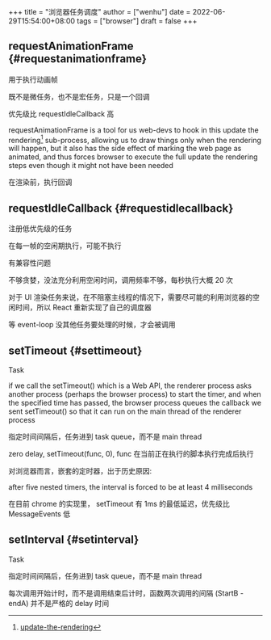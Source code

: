+++
title = "浏览器任务调度"
author = ["wenhu"]
date = 2022-06-29T15:54:00+08:00
tags = ["browser"]
draft = false
+++

## requestAnimationFrame {#requestanimationframe}

用于执行动画帧

既不是微任务，也不是宏任务，只是一个回调

优先级比  requestIdleCallback 高

requestAnimationFrame is a tool for us web-devs to hook in this update the rendering[^fn:1] sub-process, allowing us to draw things only when the rendering will happen, but it also has the side effect of marking the web page as animated, and thus forces browser to execute the full update the rendering steps even though it might not have been needed

在渲染前，执行回调


## requestIdleCallback {#requestidlecallback}

注册低优先级的任务

在每一帧的空闲期执行，可能不执行

有兼容性问题

不够贪婪，没法充分利用空闲时间，调用频率不够，每秒执行大概 20 次

对于 UI 渲染任务来说，在不阻塞主线程的情况下，需要尽可能的利用浏览器的空闲时间，所以 React 重新实现了自己的调度器

等 event-loop 没其他任务要处理的时候，才会被调用


## setTimeout {#settimeout}

Task

if we call the setTimeout() which is a Web API, the renderer process asks another process (perhaps the browser process) to start the timer, and when the specified time has passed, the browser process queues the callback we sent setTimeout() so that it can run on the main thread of the renderer process

指定时间间隔后，任务进到 task queue，而不是 main thread

zero delay, setTimeout(func, 0), func 在当前正在执行的脚本执行完成后执行

对浏览器而言，嵌套的定时器，出于历史原因:

after five nested timers, the interval is forced to be at least 4 milliseconds

在目前 chrome 的实现里， setTimeout 有 1ms 的最低延迟，优先级比 MessageEvents 低


## setInterval {#setinterval}

Task

指定时间间隔后，任务进到 task queue，而不是 main thread

每次调用开始计时，而不是调用结束后计时，函数两次调用的间隔 (StartB - endA) 并不是严格的 delay 时间

[^fn:1]: [update-the-rendering](https://html.spec.whatwg.org/multipage/webappapis.html#update-the-rendering)